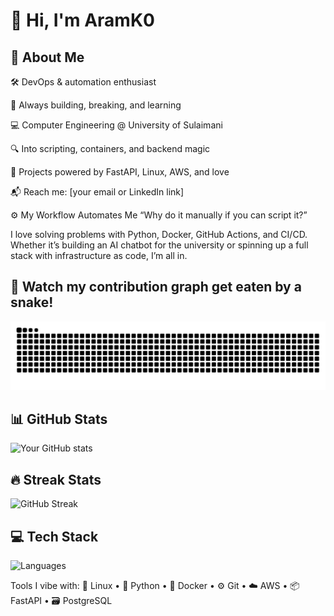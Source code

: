 
# 👋 Hi, I'm AramK0
## 🚀 About Me
🛠️ DevOps & automation enthusiast

🧠 Always building, breaking, and learning

💻 Computer Engineering @ University of Sulaimani

🔍 Into scripting, containers, and backend magic

🧰 Projects powered by FastAPI, Linux, AWS, and love

📬 Reach me: [your email or LinkedIn link]

⚙️ My Workflow Automates Me
“Why do it manually if you can script it?”

I love solving problems with Python, Docker, GitHub Actions, and CI/CD. Whether it’s building an AI chatbot for the university or spinning up a full stack with infrastructure as code, I’m all in.
## 🐍 Watch my contribution graph get eaten by a snake!

![Snake animation](https://raw.githubusercontent.com/AramK0/AramK0/output/github-contribution-grid-snake.svg)

## 📊 GitHub Stats
![Your GitHub stats](https://github-readme-stats.vercel.app/api?username=AramK0&show_icons=true&theme=dark)

## 🔥 Streak Stats
![GitHub Streak](https://streak-stats.demolab.com/?user=AramK0&theme=dark)

## 💻 Tech Stack
![Languages](https://github-readme-stats.vercel.app/api/top-langs/?username=AramK0&layout=compact&theme=dark)

Tools I vibe with:
🐧 Linux • 🐍 Python • 🐋 Docker • ⚙️ Git • ☁️ AWS • 📦 FastAPI • 🗃️ PostgreSQL
